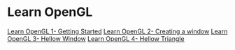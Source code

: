 # Learn OpenGL

[Learn OpenGL 1- Getting Started](https://artistdeveloper.github.io/opengl/OpenGL-1-Getting-Started/)
[Learn OpenGL 2- Creating a window](https://artistdeveloper.github.io/opengl/OpenGL-2-Creating-a-window/)
[Learn OpenGL 3- Hellow Window](https://artistdeveloper.github.io/opengl/OpenGL-3-Hello-Winodw/)
[Learn OpenGL 4- Hellow Triangle](https://artistdeveloper.github.io/opengl/OpenGL-4-Hello-Triangle/)

